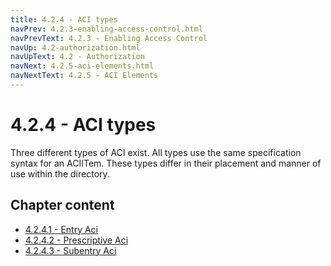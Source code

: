 ```yaml
---
title: 4.2.4 - ACI types
navPrev: 4.2.3-enabling-access-control.html
navPrevText: 4.2.3 - Enabling Access Control
navUp: 4.2-authorization.html
navUpText: 4.2 - Authorization
navNext: 4.2.5-aci-elements.html
navNextText: 4.2.5 - ACI Elements
---
```


# 4.2.4 - ACI types

Three different types of ACI exist. All types use the same specification
syntax for an ACIITem. These types differ in their placement and manner of
use within the directory.

## Chapter content

* [4.2.4.1 - Entry Aci](4.2.4.1-entryaci.html)
* [4.2.4.2 - Prescriptive Aci](4.2.4.2-prescriptiveaci.html)
* [4.2.4.3 - Subentry Aci](4.2.4.3-subentryaci.html)
